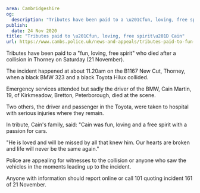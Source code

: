 ```yaml
area: Cambridgeshire
og:
  description: "Tributes have been paid to a \u201Cfun, loving, free spirit\u201D who died after a collision in Thorney on Saturday (21 November)."
publish:
  date: 24 Nov 2020
title: "Tributes paid to \u201Cfun, loving, free spirit\u201D Cain"
url: https://www.cambs.police.uk/news-and-appeals/tributes-paid-to-fun-loving-free-spirit-cain
```

Tributes have been paid to a "fun, loving, free spirit" who died after a collision in Thorney on Saturday (21 November).

The incident happened at about 11.20am on the B1167 New Cut, Thorney, when a black BMW 323 and a black Toyota Hilux collided.

Emergency services attended but sadly the driver of the BMW, Cain Martin, 19, of Kirkmeadow, Bretton, Peterborough, died at the scene.

Two others, the driver and passenger in the Toyota, were taken to hospital with serious injuries where they remain.

In tribute, Cain's family, said: "Cain was fun, loving and a free spirit with a passion for cars.

"He is loved and will be missed by all that knew him. Our hearts are broken and life will never be the same again."

Police are appealing for witnesses to the collision or anyone who saw the vehicles in the moments leading up to the incident.

Anyone with information should report online or call 101 quoting incident 161 of 21 November.
